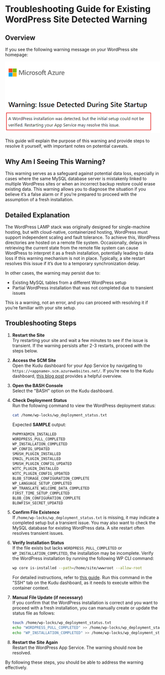 # Troubleshooting Guide for Existing WordPress Site Detected Warning

## Overview
If you see the following warning message on your WordPress site homepage:

<img src="../media/existing-site-detected.png" width="800">

This guide will explain the purpose of this warning and provide steps to resolve it yourself, with important notes on potential caveats.

## Why Am I Seeing This Warning?
This warning serves as a safeguard against potential data loss, especially in cases where the same MySQL database server is mistakenly linked to multiple WordPress sites or when an incorrect backup restore could erase existing data. This warning allows you to diagnose the situation if you believe it’s a false alarm or if you’re prepared to proceed with the assumption of a fresh installation.

## Detailed Explanation
The WordPress LAMP stack was originally designed for single-machine hosting, but with cloud-native, containerized hosting, WordPress must support independent scaling and fault tolerance. To achieve this, WordPress directories are hosted on a remote file system. Occasionally, delays in retrieving the current state from the remote file system can cause WordPress to interpret it as a fresh installation, potentially leading to data loss if this warning mechanism is not in place. Typically, a site restart resolves this issue if it’s due to a temporary synchronization delay.

In other cases, the warning may persist due to:
- Existing MySQL tables from a different WordPress setup
- Partial WordPress installation that was not completed due to transient issues

This is a warning, not an error, and you can proceed with resolving it if you’re familiar with your site setup.

## Troubleshooting Steps

1. **Restart the Site**  
   Try restarting your site and wait a few minutes to see if the issue is transient. If the warning persists after 2-3 restarts, proceed with the steps below.

2. **Access the SCM Site**  
   Open the Kudu dashboard for your App Service by navigating to `https://<appname>.scm.azurewebsites.net/`. If you’re new to the Kudu dashboard, [this blog post](https://techcommunity.microsoft.com/blog/appsonazureblog/kudu-dashboard-explained---wordpress-on-app-service/4030035) provides a helpful overview.

3. **Open the BASH Console**  
   Select the "BASH" option on the Kudu dashboard.

4. **Check Deployment Status**  
   Run the following command to view the WordPress deployment status:

   ```bash
   cat /home/wp-locks/wp_deployment_status.txt 
   ```

   Expected **SAMPLE** output:

   ```text
   PHPMYADMIN_INSTALLED
   WORDPRESS_PULL_COMPLETED
   WP_INSTALLATION_COMPLETED
   WP_CONFIG_UPDATED
   SMUSH_PLUGIN_INSTALLED
   EMAIL_PLUGIN_INSTALLED
   SMUSH_PLUGIN_CONFIG_UPDATED
   W3TC_PLUGIN_INSTALLED
   W3TC_PLUGIN_CONFIG_UPDATED
   BLOB_STORAGE_CONFIGURATION_COMPLETE
   WP_LANGUAGE_SETUP_COMPLETED
   WP_TRANSLATE_WELCOME_DATA_COMPLETED
   FIRST_TIME_SETUP_COMPLETED
   BLOB_CDN_CONFIGURATION_COMPLETE
   BLOWFISH_SECRET_UPDATED
   ```

5. **Confirm File Existence**  
   If `/home/wp-locks/wp_deployment_status.txt` is missing, it may indicate a completed setup but a transient issue. You may also want to check the MySQL database for existing WordPress data. A site restart often resolves transient issues.

6. **Verify Installation Status**  
   If the file exists but lacks `WORDPRESS_PULL_COMPLETED` or `WP_INSTALLATION_COMPLETED`, the installation may be incomplete. Verify the WordPress installation by running the following WP CLI command:

   ```bash
   wp core is-installed --path=/home/site/wwwroot --allow-root
   ```

   For detailed instructions, refer to [this guide](../how_to_use_wpcli_tool.md). Run this command in the "SSH" tab on the Kudu dashboard, as it needs to execute within the container context.

7. **Manual File Update (if necessary)**  
   If you confirm that the WordPress installation is correct and you want to proceed with a fresh installation, you can manually create or update the status file as follows:

   ```bash
   touch /home/wp-locks/wp_deployment_status.txt
   echo "WORDPRESS_PULL_COMPLETED" >> /home/wp-locks/wp_deployment_status.txt
   echo "WP_INSTALLATION_COMPLETED" >> /home/wp-locks/wp_deployment_status.txt
   ```

8. **Restart the Site Again**  
   Restart the WordPress App Service. The warning should now be resolved.

By following these steps, you should be able to address the warning effectively.